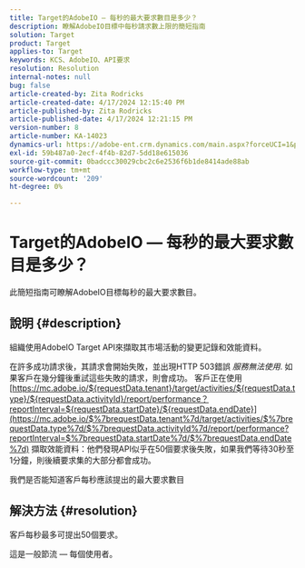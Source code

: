 ```yaml
---
title: Target的AdobeIO — 每秒的最大要求數目是多少？
description: 瞭解AdobeIO目標中每秒請求數上限的簡短指南
solution: Target
product: Target
applies-to: Target
keywords: KCS、AdobeIO、API要求
resolution: Resolution
internal-notes: null
bug: false
article-created-by: Zita Rodricks
article-created-date: 4/17/2024 12:15:40 PM
article-published-by: Zita Rodricks
article-published-date: 4/17/2024 12:21:15 PM
version-number: 8
article-number: KA-14023
dynamics-url: https://adobe-ent.crm.dynamics.com/main.aspx?forceUCI=1&pagetype=entityrecord&etn=knowledgearticle&id=cd280132-b4fc-ee11-a1ff-6045bd0065b6
exl-id: 59b487a0-2ecf-4f4b-82d7-5dd18e615036
source-git-commit: 0badccc30029cbc2c6e2536f6b1de8414ade88ab
workflow-type: tm+mt
source-wordcount: '209'
ht-degree: 0%

---
```


# Target的AdobeIO — 每秒的最大要求數目是多少？


此簡短指南可瞭解AdobeIO目標每秒的最大要求數目。

## 說明 {#description}


組織使用AdobeIO Target API來擷取其市場活動的變更記錄和效能資料。

在許多成功請求後，其請求會開始失敗，並出現HTTP 503錯誤 *服務無法使用*. 如果客戶在幾分鐘後重試這些失敗的請求，則會成功。 客戶正在使用 [https://mc.adobe.io/${requestData.tenant}/target/activities/${requestData.type}/${requestData.activityId}/report/performance？reportInterval=${requestData.startDate}/${requestData.endDate}](https://mc.adobe.io/$%7brequestData.tenant%7d/target/activities/$%7brequestData.type%7d/$%7brequestData.activityId%7d/report/performance?reportInterval=$%7brequestData.startDate%7d/$%7brequestData.endDate%7d) 擷取效能資料：他們發現API似乎在50個要求後失敗，如果我們等待30秒至1分鐘，則後續要求集的大部分都會成功。

我們是否能知道客戶每秒應該提出的最大要求數目


## 解決方法 {#resolution}


客戶每秒最多可提出50個要求。

這是一般節流 — 每個使用者。
